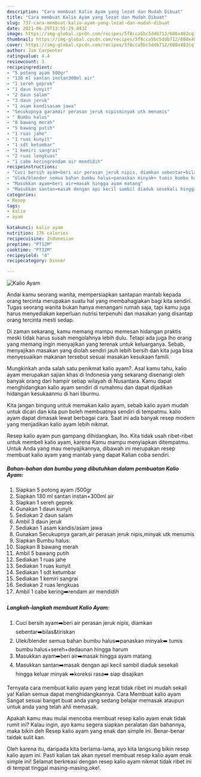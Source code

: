 ```yaml
---
description: "Cara membuat Kalio Ayam yang lezat dan Mudah Dibuat"
title: "Cara membuat Kalio Ayam yang lezat dan Mudah Dibuat"
slug: 737-cara-membuat-kalio-ayam-yang-lezat-dan-mudah-dibuat
date: 2021-06-29T13:55:29.843Z
image: https://img-global.cpcdn.com/recipes/5f8cca5bc5ddb712/680x482cq70/kalio-ayam-foto-resep-utama.jpg
thumbnail: https://img-global.cpcdn.com/recipes/5f8cca5bc5ddb712/680x482cq70/kalio-ayam-foto-resep-utama.jpg
cover: https://img-global.cpcdn.com/recipes/5f8cca5bc5ddb712/680x482cq70/kalio-ayam-foto-resep-utama.jpg
author: Jim Carpenter
ratingvalue: 4.4
reviewcount: 3
recipeingredient:
- "5 potong ayam 500gr"
- "130 ml santan instan300ml air"
- "1 sereh geprek"
- "1 daun kunyit"
- "2 daun salam"
- "3 daun jeruk"
- "1 asam kandisasam jawa"
- "Secukupnya garamair perasan jeruk nipisminyak utk menumis"
- " Bumbu halus"
- "8 bawang merah"
- "5 bawang putih"
- "1 ruas jahe"
- "1 ruas kunyit"
- "1 sdt ketumbar"
- "1 kemiri sangrai"
- "2 ruas lengkuas"
- "1 cabe keringrendam air mendidih"
recipeinstructions:
- "Cuci bersih ayam➡️beri air perasan jeruk nipis, diamkan sebentar➡️bilas&amp;tiriskan"
- "Ulek/blender semua bahan bumbu halus➡️panaskan minyak➡️ tumis bumbu halus+sereh+dedaunan hingga harum"
- "Masukkan ayam➡️beri air➡️masak hingga ayam matang"
- "Masukkan santan➡️masak dengan api kecil sambil diaduk sesekali hingga keluar minyak ➡️koreksi rasa➡️ siap disajikan"
categories:
- Resep
tags:
- kalio
- ayam

katakunci: kalio ayam 
nutrition: 176 calories
recipecuisine: Indonesian
preptime: "PT12M"
cooktime: "PT32M"
recipeyield: "4"
recipecategory: Dinner

---
```



![Kalio Ayam](https://img-global.cpcdn.com/recipes/5f8cca5bc5ddb712/680x482cq70/kalio-ayam-foto-resep-utama.jpg)

Andai kamu seorang wanita, mempersiapkan santapan mantab kepada orang tercinta merupakan suatu hal yang membahagiakan bagi kita sendiri. Tugas seorang  wanita bukan hanya menangani rumah saja, tapi kamu juga harus menyediakan keperluan nutrisi terpenuhi dan masakan yang disantap orang tercinta mesti sedap.

Di zaman  sekarang, kamu memang mampu memesan hidangan praktis meski tidak harus susah mengolahnya lebih dulu. Tetapi ada juga lho orang yang memang ingin menyajikan yang terenak untuk keluarganya. Sebab, menyajikan masakan yang diolah sendiri jauh lebih bersih dan kita juga bisa menyesuaikan makanan tersebut sesuai masakan kesukaan famili. 



Mungkinkah anda salah satu penikmat kalio ayam?. Asal kamu tahu, kalio ayam merupakan sajian khas di Indonesia yang sekarang disenangi oleh banyak orang dari hampir setiap wilayah di Nusantara. Kamu dapat menghidangkan kalio ayam sendiri di rumahmu dan dapat dijadikan hidangan kesukaanmu di hari liburmu.

Kita jangan bingung untuk memakan kalio ayam, sebab kalio ayam mudah untuk dicari dan kita pun boleh membuatnya sendiri di tempatmu. kalio ayam dapat dimasak lewat berbagai cara. Saat ini ada banyak resep modern yang menjadikan kalio ayam lebih nikmat.

Resep kalio ayam pun gampang dihidangkan, lho. Kita tidak usah ribet-ribet untuk membeli kalio ayam, karena Kamu mampu menyiapkan ditempatmu. Untuk Anda yang mau menyajikannya, dibawah ini merupakan resep membuat kalio ayam yang mantab yang dapat Kalian coba sendiri.

<!--inarticleads1-->

##### Bahan-bahan dan bumbu yang dibutuhkan dalam pembuatan Kalio Ayam:

1. Siapkan 5 potong ayam /500gr
1. Siapkan 130 ml santan instan+300ml air
1. Siapkan 1 sereh geprek
1. Gunakan 1 daun kunyit
1. Sediakan 2 daun salam
1. Ambil 3 daun jeruk
1. Sediakan 1 asam kandis/asam jawa
1. Gunakan Secukupnya garam,air perasan jeruk nipis,minyak utk menumis
1. Siapkan  Bumbu halus:
1. Siapkan 8 bawang merah
1. Ambil 5 bawang putih
1. Sediakan 1 ruas jahe
1. Sediakan 1 ruas kunyit
1. Sediakan 1 sdt ketumbar
1. Sediakan 1 kemiri sangrai
1. Sediakan 2 ruas lengkuas
1. Ambil 1 cabe kering➡️rendam air mendidih




<!--inarticleads2-->

##### Langkah-langkah membuat Kalio Ayam:

1. Cuci bersih ayam➡️beri air perasan jeruk nipis, diamkan sebentar➡️bilas&amp;tiriskan
1. Ulek/blender semua bahan bumbu halus➡️panaskan minyak➡️ tumis bumbu halus+sereh+dedaunan hingga harum
1. Masukkan ayam➡️beri air➡️masak hingga ayam matang
1. Masukkan santan➡️masak dengan api kecil sambil diaduk sesekali hingga keluar minyak ➡️koreksi rasa➡️ siap disajikan




Ternyata cara membuat kalio ayam yang lezat tidak ribet ini mudah sekali ya! Kalian semua dapat menghidangkannya. Cara Membuat kalio ayam Sangat sesuai banget buat anda yang sedang belajar memasak ataupun untuk anda yang telah ahli memasak.

Apakah kamu mau mulai mencoba membuat resep kalio ayam enak tidak rumit ini? Kalau ingin, ayo kamu segera siapkan peralatan dan bahannya, maka bikin deh Resep kalio ayam yang enak dan simple ini. Benar-benar taidak sulit kan. 

Oleh karena itu, daripada kita berlama-lama, ayo kita langsung bikin resep kalio ayam ini. Pasti kalian tak akan nyesel membuat resep kalio ayam enak simple ini! Selamat berkreasi dengan resep kalio ayam nikmat tidak ribet ini di tempat tinggal masing-masing,oke!.

